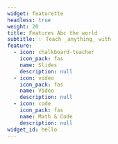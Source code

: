 ```yaml
---
widget: featurette
headless: true
weight: 20
title: Features Abc the world
subtitle: ✨ Teach _anything_ with
feature:
  - icon: chalkboard-teacher
    icon_pack: fas
    name: Slides
    description: null
  - icon: video
    icon_pack: fas
    name: Video
    description: null
  - icon: code
    icon_pack: fas
    name: Math & Code
    description: null
widget_id: hello
---
```

